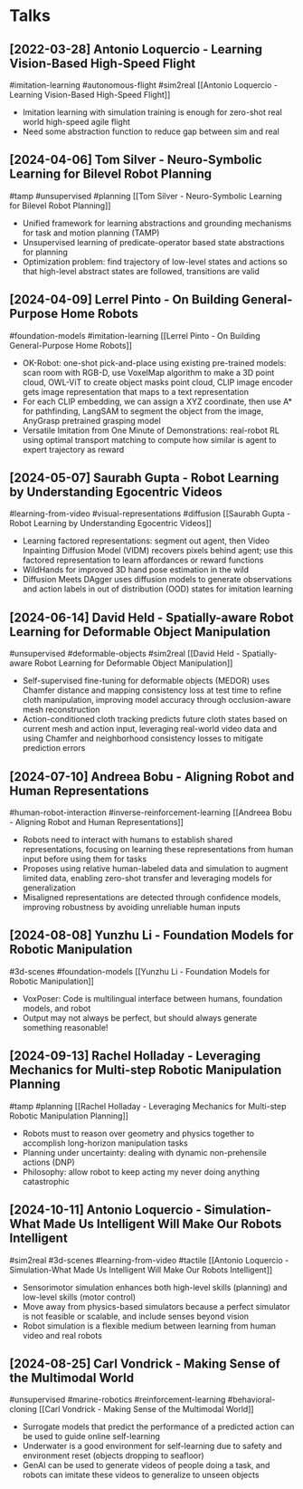# Talks

## [2022-03-28] Antonio Loquercio - Learning Vision-Based High-Speed Flight

#imitation-learning
#autonomous-flight
#sim2real
[[Antonio Loquercio - Learning Vision-Based High-Speed Flight]]
- Imitation learning with simulation training is enough for zero-shot real world high-speed agile flight
- Need some abstraction function to reduce gap between sim and real

## [2024-04-06] Tom Silver - Neuro-Symbolic Learning for Bilevel Robot Planning

#tamp
#unsupervised
#planning
[[Tom Silver - Neuro-Symbolic Learning for Bilevel Robot Planning]]
- Unified framework for learning abstractions and grounding mechanisms for task and motion planning (TAMP)
- Unsupervised learning of predicate-operator based state abstractions for planning
- Optimization problem: find trajectory of low-level states and actions so that high-level abstract states are followed, transitions are valid

## [2024-04-09] Lerrel Pinto - On Building General-Purpose Home Robots

#foundation-models
#imitation-learning
[[Lerrel Pinto - On Building General-Purpose Home Robots]]
- OK-Robot: one-shot pick-and-place using existing pre-trained models: scan room with RGB-D, use VoxelMap algorithm to make a 3D point cloud, OWL-ViT to create object masks point cloud, CLIP image encoder gets image representation that maps to a text representation
- For each CLIP embedding, we can assign a XYZ coordinate, then use A* for pathfinding, LangSAM to segment the object from the image, AnyGrasp pretrained grasping model
- Versatile Imitation from One Minute of Demonstrations: real-robot RL using optimal transport matching to compute how similar is agent to expert trajectory as reward

## [2024-05-07] Saurabh Gupta - Robot Learning by Understanding Egocentric Videos

#learning-from-video
#visual-representations
#diffusion
[[Saurabh Gupta - Robot Learning by Understanding Egocentric Videos]]
- Learning factored representations: segment out agent, then Video Inpainting Diffusion Model (VIDM) recovers pixels behind agent; use this factored representation to learn affordances or reward functions
- WildHands for improved 3D hand pose estimation in the wild
- Diffusion Meets DAgger uses diffusion models to generate observations and action labels in out of distribution (OOD) states for imitation learning

## [2024-06-14] David Held - Spatially-aware Robot Learning for Deformable Object Manipulation

#unsupervised
#deformable-objects
#sim2real
[[David Held - Spatially-aware Robot Learning for Deformable Object Manipulation]]
- Self-supervised fine-tuning for deformable objects (MEDOR) uses Chamfer distance and mapping consistency loss at test time to refine cloth manipulation, improving model accuracy through occlusion-aware mesh reconstruction
- Action-conditioned cloth tracking predicts future cloth states based on current mesh and action input, leveraging real-world video data and using Chamfer and neighborhood consistency losses to mitigate prediction errors

## [2024-07-10] Andreea Bobu - Aligning Robot and Human Representations

#human-robot-interaction
#inverse-reinforcement-learning
[[Andreea Bobu - Aligning Robot and Human Representations]]
- Robots need to interact with humans to establish shared representations, focusing on learning these representations from human input before using them for tasks
- Proposes using relative human-labeled data and simulation to augment limited data, enabling zero-shot transfer and leveraging models for generalization
- Misaligned representations are detected through confidence models, improving robustness by avoiding unreliable human inputs

## [2024-08-08] Yunzhu Li - Foundation Models for Robotic Manipulation

#3d-scenes
#foundation-models
[[Yunzhu Li - Foundation Models for Robotic Manipulation]]
- VoxPoser: Code is multilingual interface between humans, foundation models, and robot
- Output may not always be perfect, but should always generate something reasonable!

## [2024-09-13] Rachel Holladay - Leveraging Mechanics for Multi-step Robotic Manipulation Planning

#tamp
#planning
[[Rachel Holladay - Leveraging Mechanics for Multi-step Robotic Manipulation Planning]]
- Robots must to reason over geometry and physics together to accomplish long-horizon manipulation tasks
- Planning under uncertainty: dealing with dynamic non-prehensile actions (DNP)
- Philosophy: allow robot to keep acting my never doing anything catastrophic

## [2024-10-11] Antonio Loquercio - Simulation-What Made Us Intelligent Will Make Our Robots Intelligent

#sim2real
#3d-scenes
#learning-from-video
#tactile
[[Antonio Loquercio - Simulation-What Made Us Intelligent Will Make Our Robots Intelligent]]
- Sensorimotor simulation enhances both high-level skills (planning) and low-level skills (motor control)
- Move away from physics-based simulators because a perfect simulator is not feasible or scalable, and include senses beyond vision
- Robot simulation is a flexible medium between learning from human video and real robots

## [2024-08-25] Carl Vondrick - Making Sense of the Multimodal World

#unsupervised
#marine-robotics
#reinforcement-learning
#behavioral-cloning
[[Carl Vondrick - Making Sense of the Multimodal World]]
- Surrogate models that predict the performance of a predicted action can be used to guide online self-learning
- Underwater is a good environment for self-learning due to safety and environment reset (objects dropping to seafloor)
- GenAI can be used to generate videos of people doing a task, and robots can imitate these videos to generalize to unseen objects
